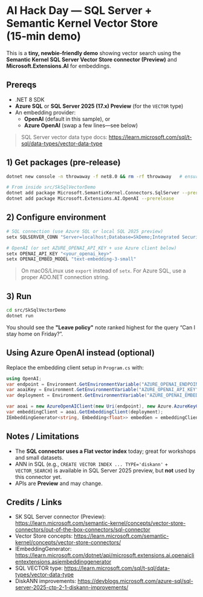 # AI Hack Day — SQL Server + Semantic Kernel Vector Store (15‑min demo)

This is a **tiny, newbie‑friendly demo** showing vector search using the **Semantic Kernel SQL Server Vector Store connector (Preview)** and **Microsoft.Extensions.AI** for embeddings.

## Prereqs
- .NET 8 SDK
- **Azure SQL** or **SQL Server 2025 (17.x) Preview** (for the `VECTOR` type)
- An embedding provider:
  - **OpenAI** (default in this sample), or
  - **Azure OpenAI** (swap a few lines—see below)

> SQL Server vector data type docs: https://learn.microsoft.com/sql/t-sql/data-types/vector-data-type

## 1) Get packages (pre‑release)
```bash
dotnet new console -n throwaway -f net8.0 && rm -rf throwaway   # ensure SDK works

# From inside src/SkSqlVectorDemo
dotnet add package Microsoft.SemanticKernel.Connectors.SqlServer --prerelease
dotnet add package Microsoft.Extensions.AI.OpenAI --prerelease
```

## 2) Configure environment
```bash
# SQL connection (use Azure SQL or local SQL 2025 preview)
setx SQLSERVER_CONN "Server=localhost;Database=SkDemo;Integrated Security=true;TrustServerCertificate=true;"

# OpenAI (or set AZURE_OPENAI_API_KEY + use Azure client below)
setx OPENAI_API_KEY "<your_openai_key>"
setx OPENAI_EMBED_MODEL "text-embedding-3-small"
```

> On macOS/Linux use `export` instead of `setx`. For Azure SQL, use a proper ADO.NET connection string.

## 3) Run
```bash
cd src/SkSqlVectorDemo
dotnet run
```

You should see the **"Leave policy"** note ranked highest for the query “Can I stay home on Friday?”.

## Using Azure OpenAI instead (optional)
Replace the embedding client setup in `Program.cs` with:
```csharp
using OpenAI;
var endpoint = Environment.GetEnvironmentVariable("AZURE_OPENAI_ENDPOINT")!;
var aoaiKey = Environment.GetEnvironmentVariable("AZURE_OPENAI_API_KEY")!;
var deployment = Environment.GetEnvironmentVariable("AZURE_OPENAI_EMBED_DEPLOYMENT") ?? "text-embedding-3-small";

var aoai = new AzureOpenAIClient(new Uri(endpoint), new Azure.AzureKeyCredential(aoaiKey));
var embeddingClient = aoai.GetEmbeddingClient(deployment);
IEmbeddingGenerator<string, Embedding<float>> embedGen = embeddingClient.AsIEmbeddingGenerator();
```

## Notes / Limitations
- The **SQL connector uses a Flat vector index** today; great for workshops and small datasets.
- ANN in SQL (e.g., `CREATE VECTOR INDEX ... TYPE='diskann'` + `VECTOR_SEARCH`) is available in SQL Server 2025 preview, but **not** used by this connector yet.
- APIs are **Preview** and may change.

## Credits / Links
- SK SQL Server connector (Preview): https://learn.microsoft.com/semantic-kernel/concepts/vector-store-connectors/out-of-the-box-connectors/sql-connector
- Vector Store concepts: https://learn.microsoft.com/semantic-kernel/concepts/vector-store-connectors/
- IEmbeddingGenerator: https://learn.microsoft.com/dotnet/api/microsoft.extensions.ai.openaiclientextensions.asiembeddinggenerator
- SQL VECTOR type: https://learn.microsoft.com/sql/t-sql/data-types/vector-data-type
- DiskANN improvements: https://devblogs.microsoft.com/azure-sql/sql-server-2025-ctp-2-1-diskann-improvements/
